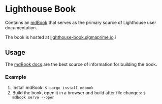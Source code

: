 # Lighthouse Book

Contains an [mdBook](https://github.com/rust-lang-nursery/mdBook) that serves
as the primary source of Lighthouse user documentation.

The book is hosted at [lighthouse-book.sigmaprime.io](http://lighthouse-book.sigmaprime.io).i

## Usage

The [mdBook docs](https://github.com/rust-lang-nursery/mdBook#usage) are the
best source of information for building the book.

### Example

1. Install mdBook: `$ cargo install mdbook`
1. Build the book, open it in a browser and build after file changes: `$ mdbook
   serve --open`
